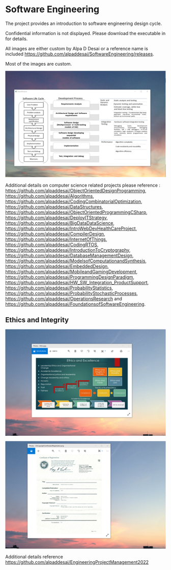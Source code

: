# Software Engineering

The project provides an introduction to software engineering design cycle. 

Confidential information is not displayed. Please download the executable in for details. 

All images are either custom by Alpa D Desai or a reference name is included https://github.com/alpaddesai/SoftwareEngineering/releases.

Most of the images are custom.

![image](SoftwareDevelopmentCycle.png)


Additional details on computer science related projects please reference : https://github.com/alpaddesai/ObjectOrientedDesignProgramming, https://github.com/alpaddesai/Algorithms, https://github.com/alpaddesai/CodingCombinatorialOptimization, https://github.com/alpaddesai/DataStructures, https://github.com/alpaddesai/ObjectOrientedProgrammingCSharp, https://github.com/alpaddesai/DeployITStrategy, https://github.com/alpaddesai/BigDataDataScience, https://github.com/alpaddesai/IntroWebDevHealthCareProject, https://github.com/alpaddesai/CompilerDesign,  https://github.com/alpaddesai/InternetOfThings, https://github.com/alpaddesai/CodingRTOS, https://github.com/alpaddesai/IntroductionToCryptography, https://github.com/alpaddesai/DatabaseManagementDesign, https://github.com/alpaddesai/ModelsofComputationandSynthesis, https://github.com/alpaddesai/EmbeddedDesign, https://github.com/alpaddesai/MobileandGamingDevelopment, https://github.com/alpaddesai/ProgrammingDesignParadigm, https://github.com/alpaddesai/HW_SW_Integration_ProductSupport, https://github.com/alpaddesai/ProbabilityStatistics, https://github.com/alpaddesai/ProbabilityStochasticProcesses, https://github.com/alpaddesai/OperationsResearch and https://github.com/alpaddesai/FoundationsofSoftwareEngineering. 

## Ethics and Integrity
![image](EthicsandExcellence.png)

![image](USCopyrightCertificate.png)

Additional details reference https://github.com/alpaddesai/EngineeringProjectManagement2022
